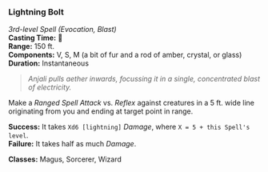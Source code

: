 ### Lightning Bolt  
*3rd-level Spell (Evocation, Blast)*  
**Casting Time:** 🔷  
**Range:** 150 ft.  
**Components:** V, S, M (a bit of fur and a rod of amber, crystal, or glass)  
**Duration:** Instantaneous  

> *Anjali pulls aether inwards, focussing it in a single, concentrated blast of electricity.*

Make a *Ranged Spell Attack* vs. *Reflex* against creatures in a 5 ft. wide line originating from you and ending at target point in range.

**Success:** It takes `Xd6 [lightning]` *Damage*, where `X = 5 + this Spell's level`.  
**Failure:** It takes half as much *Damage*.

**Classes:** Magus, Sorcerer, Wizard
